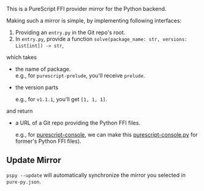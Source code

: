 This is a PureScript FFI provider mirror for the Python backend.

Making such a mirror is simple, by implementing following interfaces:
1. Providing an `entry.py` in the Git repo's root.
2. In `entry.py`, provide a function `solve(package_name: str, versions: List[int]) -> str`,

which takes

- the name of package.  
  e.g., for `purescript-prelude`, you'll receive `prelude`.

- the version parts
  
  e.g., for `v1.1.1`, you'll get `[1, 1, 1]`.

and return

- a URL of a Git repo providing the Python FFI files.

  e.g., for [purescript-console](https://github.com/purescript/purescript-console), we can make this [purescript-console.py](`https://github.com/purescript-python/purescript-console.py`) for former's Python FFI files).


## Update Mirror

`pspy --update` will automatically synchronize the mirror you selected in `pure-py.json`.